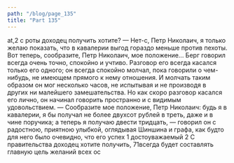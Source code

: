 ```yaml
---
path: "/blog/page_135"
title: "Part 135"
---
```


at,2 с роты доходец получить хотите?
— Нет-с, Петр Николаич, я только желаю показать, что в кавалерии выгод гораздо меньше против пехоты. Вот теперь, сообразите, Петр Николаич, мое положение...
Берг говорил всегда очень точно, спокойно и учтиво. Разговор его всегда касался только его одного; он всегда спокойно молчал, пока говорили о чем-нибудь, не имеющем прямого к нему отношения. И молчать таким образом он мог несколько часов, не испытывая и не производя в других ни малейшего замешательства. Но как скоро разговор касался его лично, он начинал говорить пространно и с видимым удовольствием.
— Сообразите мое положение, Петр Николаич: будь я в кавалерии, я бы получал не более двухсот рублей в треть, даже и в чине поручика; а теперь я получаю двести тридцать, — говорил он с радостною, приятною улыбкой, оглядывая Шиншина и графа, как будто для него было очевидно, что его успех 1 достоуважаемый
2 С правительства доходец хотите получить,
71всегда будет составлять главную цель желаний всех ос
